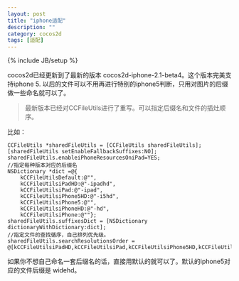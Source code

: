 ```yaml
---
layout: post
title: "iphone适配"
description: ""
category: cocos2d
tags: [适配]
---
```

{% include JB/setup %}


cocos2d已经更新到了最新的版本 cocos2d-iphone-2.1-beta4。这个版本完美支持iphone 5.
以后的文件可以不用再进行特别的iphone5判断，只用对图片的后缀做一些命名就可以了。

> 最新版本已经对CCFileUtils进行了重写。可以指定后缀名和文件的插灶顺序。

比如：

    CCFileUtils *sharedFileUtils = [CCFileUtils sharedFileUtils];
    [sharedFileUtils setEnableFallbackSuffixes:NO];
    sharedFileUtils.enableiPhoneResourcesOniPad=YES;
    //指定每种版本对应的后缀名
    NSDictionary *dict =@{ 
        kCCFileUtilsDefault:@"",
        kCCFileUtilsiPadHD:@"-ipadhd",
        kCCFileUtilsiPad:@"-ipad",
        kCCFileUtilsiPhone5HD:@"-i5hd",
        kCCFileUtilsiPhone5:@"",
        kCCFileUtilsiPhoneHD:@"-hd",
        kCCFileUtilsiPhone:@""};
    sharedFileUtils.suffixesDict = [NSDictionary dictionaryWithDictionary:dict];
    //指定文件的查找循序，自己排列优先级。
    sharedFileUtils.searchResolutionsOrder = @[kCCFileUtilsiPadHD,kCCFileUtilsiPad,kCCFileUtilsiPhone5HD,kCCFileUtilsiPhoneHD,kCCFileUtilsiPhone5,kCCFileUtilsiPhone];


如果你不想自己命名一套后缀名的话，直接用默认的就可以了。默认的iphone5对应的文件后缀是 widehd。
